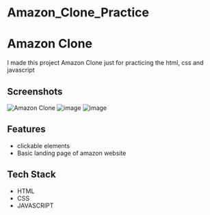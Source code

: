# Amazon_Clone_Practice
# Amazon Clone

I made this project Amazon Clone just for practicing the html, css and javascript 
## Screenshots

![Amazon Clone ](https://github.com/user-attachments/assets/7e2f8161-5e5f-4626-ad9d-366665c8609e)
![image](https://github.com/user-attachments/assets/11227fc5-c9b4-473f-9a69-718d849d367a)
![image](https://github.com/user-attachments/assets/2fef8fce-f215-43ea-a91d-6d72d3f92f59)

## Features

- clickable elements
- Basic landing page of amazon website
## Tech Stack

- HTML
- CSS
- JAVASCRIPT
